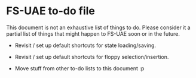 # FS-UAE to-do file

This document is not an exhaustive list of things to do. Please consider
it a partial list of things that might happen to FS-UAE soon or in the
future.

- Revisit / set up default shortcuts for state loading/saving.
- Revisit / set up default shortcuts for floppy selection/insertion.

- Move stuff from other to-do lists to this document :p
